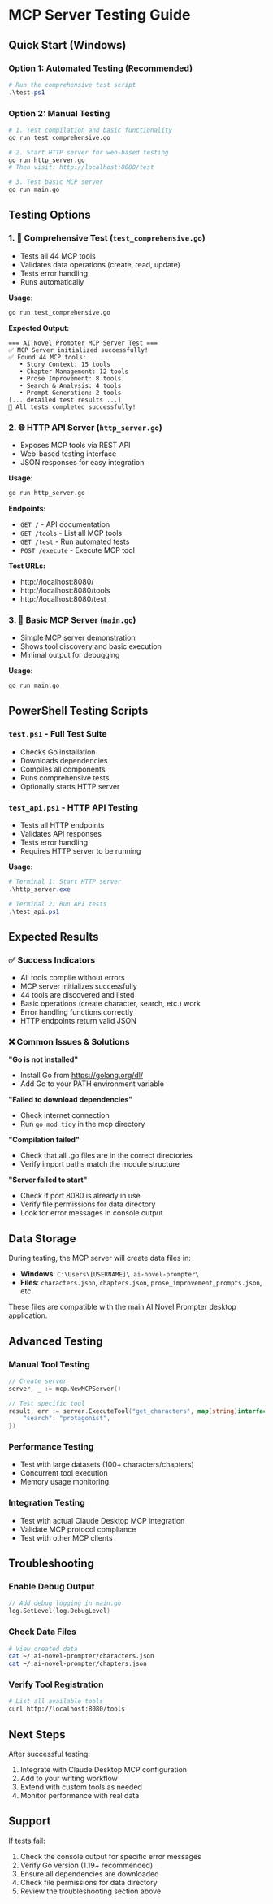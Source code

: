 # MCP Server Testing Guide

## Quick Start (Windows)

### Option 1: Automated Testing (Recommended)
```powershell
# Run the comprehensive test script
.\test.ps1
```

### Option 2: Manual Testing
```bash
# 1. Test compilation and basic functionality
go run test_comprehensive.go

# 2. Start HTTP server for web-based testing
go run http_server.go
# Then visit: http://localhost:8080/test

# 3. Test basic MCP server
go run main.go
```

## Testing Options

### 1. 🚀 Comprehensive Test (`test_comprehensive.go`)
- Tests all 44 MCP tools
- Validates data operations (create, read, update)
- Tests error handling
- Runs automatically

**Usage:**
```bash
go run test_comprehensive.go
```

**Expected Output:**
```
=== AI Novel Prompter MCP Server Test ===
✅ MCP Server initialized successfully!
✅ Found 44 MCP tools:
   • Story Context: 15 tools
   • Chapter Management: 12 tools
   • Prose Improvement: 8 tools
   • Search & Analysis: 4 tools
   • Prompt Generation: 2 tools
[... detailed test results ...]
🎉 All tests completed successfully!
```

### 2. 🌐 HTTP API Server (`http_server.go`)
- Exposes MCP tools via REST API
- Web-based testing interface
- JSON responses for easy integration

**Usage:**
```bash
go run http_server.go
```

**Endpoints:**
- `GET /` - API documentation
- `GET /tools` - List all MCP tools  
- `GET /test` - Run automated tests
- `POST /execute` - Execute MCP tool

**Test URLs:**
- http://localhost:8080/
- http://localhost:8080/tools
- http://localhost:8080/test

### 3. 🔧 Basic MCP Server (`main.go`)
- Simple MCP server demonstration
- Shows tool discovery and basic execution
- Minimal output for debugging

**Usage:**
```bash
go run main.go
```

## PowerShell Testing Scripts

### `test.ps1` - Full Test Suite
- Checks Go installation
- Downloads dependencies
- Compiles all components
- Runs comprehensive tests
- Optionally starts HTTP server

### `test_api.ps1` - HTTP API Testing
- Tests all HTTP endpoints
- Validates API responses
- Tests error handling
- Requires HTTP server to be running

**Usage:**
```powershell
# Terminal 1: Start HTTP server
.\http_server.exe

# Terminal 2: Run API tests
.\test_api.ps1
```

## Expected Results

### ✅ Success Indicators
- All tools compile without errors
- MCP server initializes successfully
- 44 tools are discovered and listed
- Basic operations (create character, search, etc.) work
- Error handling functions correctly
- HTTP endpoints return valid JSON

### ❌ Common Issues & Solutions

**"Go is not installed"**
- Install Go from https://golang.org/dl/
- Add Go to your PATH environment variable

**"Failed to download dependencies"**
- Check internet connection
- Run `go mod tidy` in the mcp directory

**"Compilation failed"**
- Check that all .go files are in the correct directories
- Verify import paths match the module structure

**"Server failed to start"**
- Check if port 8080 is already in use
- Verify file permissions for data directory
- Look for error messages in console output

## Data Storage

During testing, the MCP server will create data files in:
- **Windows**: `C:\Users\[USERNAME]\.ai-novel-prompter\`
- **Files**: `characters.json`, `chapters.json`, `prose_improvement_prompts.json`, etc.

These files are compatible with the main AI Novel Prompter desktop application.

## Advanced Testing

### Manual Tool Testing
```go
// Create server
server, _ := mcp.NewMCPServer()

// Test specific tool
result, err := server.ExecuteTool("get_characters", map[string]interface{}{
    "search": "protagonist",
})
```

### Performance Testing
- Test with large datasets (100+ characters/chapters)
- Concurrent tool execution
- Memory usage monitoring

### Integration Testing
- Test with actual Claude Desktop MCP integration
- Validate MCP protocol compliance
- Test with other MCP clients

## Troubleshooting

### Enable Debug Output
```go
// Add debug logging in main.go
log.SetLevel(log.DebugLevel)
```

### Check Data Files
```bash
# View created data
cat ~/.ai-novel-prompter/characters.json
cat ~/.ai-novel-prompter/chapters.json
```

### Verify Tool Registration
```bash
# List all available tools
curl http://localhost:8080/tools
```

## Next Steps

After successful testing:
1. Integrate with Claude Desktop MCP configuration
2. Add to your writing workflow
3. Extend with custom tools as needed
4. Monitor performance with real data

## Support

If tests fail:
1. Check the console output for specific error messages
2. Verify Go version (1.19+ recommended)
3. Ensure all dependencies are downloaded
4. Check file permissions for data directory
5. Review the troubleshooting section above
